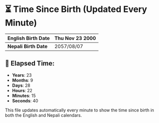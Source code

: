 # ⏳ Time Since Birth (Updated Every Minute)

| **English Birth Date** | Thu Nov 23 2000 |
|------------------------|-------------------------------------|
| **Nepali Birth Date**  | 2057/08/07                  |

## 📅 Elapsed Time:

- **Years**: 23
- **Months**: 9
- **Days**: 28
- **Hours**: 22
- **Minutes**: 15
- **Seconds**: 40

This file updates automatically every minute to show the time since birth in both the English and Nepali calendars.